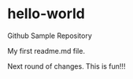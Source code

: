 # hello-world
Github Sample Repository

My first readme.md file.

Next round of changes. This is fun!!!
